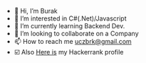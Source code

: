 - 👋 Hi, I’m Burak
- 👀 I’m interested in C#(.Net)/Javascript
- 🌱 I’m currently learning Backend Dev.
- 💞️ I’m looking to collaborate on a Company
- 📫 How to reach me uczbrk@gmail.com
- ☑️ Also [Here is](https://www.hackerrank.com/uczbrk) my Hackerrank profile


<!---
uczburak/uczburak is a ✨ special ✨ repository because its `README.md` (this file) appears on your GitHub profile.
You can click the Preview link to take a look at your changes.
--->
